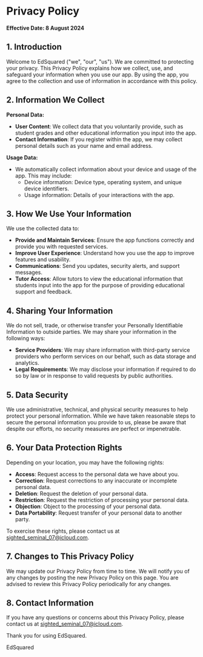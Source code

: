 # Privacy Policy

**Effective Date: 8 August 2024**

## 1. Introduction

Welcome to EdSquared ("we", "our", "us"). We are committed to protecting your privacy. This Privacy Policy explains how we collect, use, and safeguard your information when you use our app. By using the app, you agree to the collection and use of information in accordance with this policy.

## 2. Information We Collect

**Personal Data:**
- **User Content**: We collect data that you voluntarily provide, such as student grades and other educational information you input into the app.
- **Contact Information**: If you register within the app, we may collect personal details such as your name and email address.

**Usage Data:**
- We automatically collect information about your device and usage of the app. This may include:
  - Device information: Device type, operating system, and unique device identifiers.
  - Usage information: Details of your interactions with the app.

## 3. How We Use Your Information

We use the collected data to:
- **Provide and Maintain Services**: Ensure the app functions correctly and provide you with requested services.
- **Improve User Experience**: Understand how you use the app to improve features and usability.
- **Communications**: Send you updates, security alerts, and support messages.
- **Tutor Access**: Allow tutors to view the educational information that students input into the app for the purpose of providing educational support and feedback.

## 4. Sharing Your Information

We do not sell, trade, or otherwise transfer your Personally Identifiable Information to outside parties. We may share your information in the following ways:
- **Service Providers**: We may share information with third-party service providers who perform services on our behalf, such as data storage and analytics.
- **Legal Requirements**: We may disclose your information if required to do so by law or in response to valid requests by public authorities.

## 5. Data Security

We use administrative, technical, and physical security measures to help protect your personal information. While we have taken reasonable steps to secure the personal information you provide to us, please be aware that despite our efforts, no security measures are perfect or impenetrable.

## 6. Your Data Protection Rights

Depending on your location, you may have the following rights:
- **Access**: Request access to the personal data we have about you.
- **Correction**: Request corrections to any inaccurate or incomplete personal data.
- **Deletion**: Request the deletion of your personal data.
- **Restriction**: Request the restriction of processing your personal data.
- **Objection**: Object to the processing of your personal data.
- **Data Portability**: Request transfer of your personal data to another party.

To exercise these rights, please contact us at sighted_seminal_07@icloud.com.

## 7. Changes to This Privacy Policy

We may update our Privacy Policy from time to time. We will notify you of any changes by posting the new Privacy Policy on this page. You are advised to review this Privacy Policy periodically for any changes.

## 8. Contact Information

If you have any questions or concerns about this Privacy Policy, please contact us at sighted_seminal_07@icloud.com.

Thank you for using EdSquared.

EdSquared
